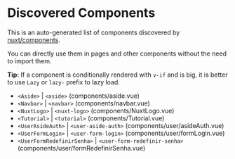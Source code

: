# Discovered Components

This is an auto-generated list of components discovered by [nuxt/components](https://github.com/nuxt/components).

You can directly use them in pages and other components without the need to import them.

**Tip:** If a component is conditionally rendered with `v-if` and is big, it is better to use `Lazy` or `lazy-` prefix to lazy load.

- `<Aside>` | `<aside>` (components/aside.vue)
- `<Navbar>` | `<navbar>` (components/navbar.vue)
- `<NuxtLogo>` | `<nuxt-logo>` (components/NuxtLogo.vue)
- `<Tutorial>` | `<tutorial>` (components/Tutorial.vue)
- `<UserAsideAuth>` | `<user-aside-auth>` (components/user/asideAuth.vue)
- `<UserFormLogin>` | `<user-form-login>` (components/user/formLogin.vue)
- `<UserFormRedefinirSenha>` | `<user-form-redefinir-senha>` (components/user/formRedefinirSenha.vue)
